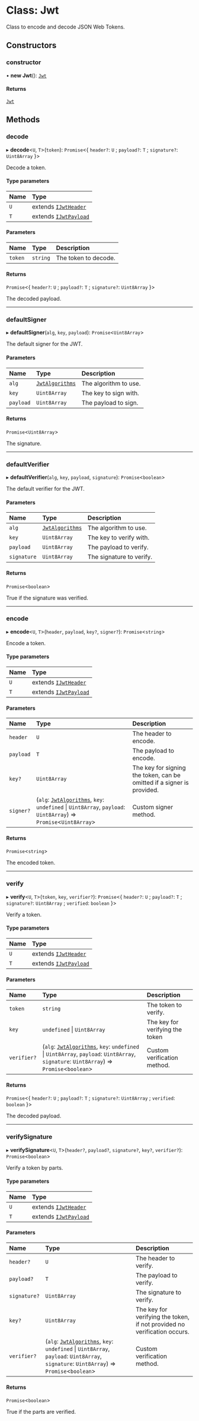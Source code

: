 # Class: Jwt

Class to encode and decode JSON Web Tokens.

## Constructors

### constructor

• **new Jwt**(): [`Jwt`](Jwt.md)

#### Returns

[`Jwt`](Jwt.md)

## Methods

### decode

▸ **decode**\<`U`, `T`\>(`token`): `Promise`\<\{ `header?`: `U` ; `payload?`: `T` ; `signature?`: `Uint8Array` }\>

Decode a token.

#### Type parameters

| Name | Type                                                  |
| :--- | :---------------------------------------------------- |
| `U`  | extends [`IJwtHeader`](../interfaces/IJwtHeader.md)   |
| `T`  | extends [`IJwtPayload`](../interfaces/IJwtPayload.md) |

#### Parameters

| Name    | Type     | Description          |
| :------ | :------- | :------------------- |
| `token` | `string` | The token to decode. |

#### Returns

`Promise`\<\{ `header?`: `U` ; `payload?`: `T` ; `signature?`: `Uint8Array` }\>

The decoded payload.

---

### defaultSigner

▸ **defaultSigner**(`alg`, `key`, `payload`): `Promise`\<`Uint8Array`\>

The default signer for the JWT.

#### Parameters

| Name      | Type                                           | Description           |
| :-------- | :--------------------------------------------- | :-------------------- |
| `alg`     | [`JwtAlgorithms`](../modules.md#jwtalgorithms) | The algorithm to use. |
| `key`     | `Uint8Array`                                   | The key to sign with. |
| `payload` | `Uint8Array`                                   | The payload to sign.  |

#### Returns

`Promise`\<`Uint8Array`\>

The signature.

---

### defaultVerifier

▸ **defaultVerifier**(`alg`, `key`, `payload`, `signature`): `Promise`\<`boolean`\>

The default verifier for the JWT.

#### Parameters

| Name        | Type                                           | Description              |
| :---------- | :--------------------------------------------- | :----------------------- |
| `alg`       | [`JwtAlgorithms`](../modules.md#jwtalgorithms) | The algorithm to use.    |
| `key`       | `Uint8Array`                                   | The key to verify with.  |
| `payload`   | `Uint8Array`                                   | The payload to verify.   |
| `signature` | `Uint8Array`                                   | The signature to verify. |

#### Returns

`Promise`\<`boolean`\>

True if the signature was verified.

---

### encode

▸ **encode**\<`U`, `T`\>(`header`, `payload`, `key?`, `signer?`): `Promise`\<`string`\>

Encode a token.

#### Type parameters

| Name | Type                                                  |
| :--- | :---------------------------------------------------- |
| `U`  | extends [`IJwtHeader`](../interfaces/IJwtHeader.md)   |
| `T`  | extends [`IJwtPayload`](../interfaces/IJwtPayload.md) |

#### Parameters

| Name      | Type                                                                                                                                              | Description                                                            |
| :-------- | :------------------------------------------------------------------------------------------------------------------------------------------------ | :--------------------------------------------------------------------- |
| `header`  | `U`                                                                                                                                               | The header to encode.                                                  |
| `payload` | `T`                                                                                                                                               | The payload to encode.                                                 |
| `key?`    | `Uint8Array`                                                                                                                                      | The key for signing the token, can be omitted if a signer is provided. |
| `signer?` | (`alg`: [`JwtAlgorithms`](../modules.md#jwtalgorithms), `key`: `undefined` \| `Uint8Array`, `payload`: `Uint8Array`) => `Promise`\<`Uint8Array`\> | Custom signer method.                                                  |

#### Returns

`Promise`\<`string`\>

The encoded token.

---

### verify

▸ **verify**\<`U`, `T`\>(`token`, `key`, `verifier?`): `Promise`\<\{ `header?`: `U` ; `payload?`: `T` ; `signature?`: `Uint8Array` ; `verified`: `boolean` }\>

Verify a token.

#### Type parameters

| Name | Type                                                  |
| :--- | :---------------------------------------------------- |
| `U`  | extends [`IJwtHeader`](../interfaces/IJwtHeader.md)   |
| `T`  | extends [`IJwtPayload`](../interfaces/IJwtPayload.md) |

#### Parameters

| Name        | Type                                                                                                                                                                      | Description                     |
| :---------- | :------------------------------------------------------------------------------------------------------------------------------------------------------------------------ | :------------------------------ |
| `token`     | `string`                                                                                                                                                                  | The token to verify.            |
| `key`       | `undefined` \| `Uint8Array`                                                                                                                                               | The key for verifying the token |
| `verifier?` | (`alg`: [`JwtAlgorithms`](../modules.md#jwtalgorithms), `key`: `undefined` \| `Uint8Array`, `payload`: `Uint8Array`, `signature`: `Uint8Array`) => `Promise`\<`boolean`\> | Custom verification method.     |

#### Returns

`Promise`\<\{ `header?`: `U` ; `payload?`: `T` ; `signature?`: `Uint8Array` ; `verified`: `boolean` }\>

The decoded payload.

---

### verifySignature

▸ **verifySignature**\<`U`, `T`\>(`header?`, `payload?`, `signature?`, `key?`, `verifier?`): `Promise`\<`boolean`\>

Verify a token by parts.

#### Type parameters

| Name | Type                                                  |
| :--- | :---------------------------------------------------- |
| `U`  | extends [`IJwtHeader`](../interfaces/IJwtHeader.md)   |
| `T`  | extends [`IJwtPayload`](../interfaces/IJwtPayload.md) |

#### Parameters

| Name         | Type                                                                                                                                                                      | Description                                                              |
| :----------- | :------------------------------------------------------------------------------------------------------------------------------------------------------------------------ | :----------------------------------------------------------------------- |
| `header?`    | `U`                                                                                                                                                                       | The header to verify.                                                    |
| `payload?`   | `T`                                                                                                                                                                       | The payload to verify.                                                   |
| `signature?` | `Uint8Array`                                                                                                                                                              | The signature to verify.                                                 |
| `key?`       | `Uint8Array`                                                                                                                                                              | The key for verifying the token, if not provided no verification occurs. |
| `verifier?`  | (`alg`: [`JwtAlgorithms`](../modules.md#jwtalgorithms), `key`: `undefined` \| `Uint8Array`, `payload`: `Uint8Array`, `signature`: `Uint8Array`) => `Promise`\<`boolean`\> | Custom verification method.                                              |

#### Returns

`Promise`\<`boolean`\>

True if the parts are verified.
